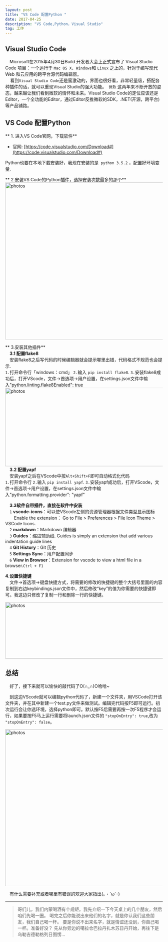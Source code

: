 ```yaml
---
layout: post
title: "VS Code 配置Python "
date: 2017-04-25 
description: "VS Code,Python，Visual Studio"
tag: 工作
---   
```





## Visual Studio Code



　Microsoft在2015年4月30日Build 开发者大会上正式宣布了 Visual Studio Code 项目：一个运行于 `Mac OS X`、`Windows`和 `Linux` 之上的，针对于编写现代 Web 和云应用的跨平台源代码编辑器。        
    看到`Visual Studio Code`还是蛮激动的，界面也很好看，非常轻量级，搭配各种插件的话，就可以重现Visual Studio的强大功能。` 微软` 这两年来不断开放的姿态，越来越让我们看到微软的情怀和未来。Visual Studio Code的定位应该还是Editor，一个全功能的Editor，通过Editor反推微软的SDK，.NET(开源，跨平台)等产品铺路。                 


##  VS Code 配置Python            

   
** 1. 进入VS Code官网，下载软件**     

- 官网: [https://code.visualstudio.com/Download#](https://code.visualstudio.com/Download#)       

Python也要在本地下载安装好，我现在安装的是` python 3.5.2` ，配置好环境变量.

** 2.安装VS Code的Python插件，选择安装次数最多的那个**       
<img src="https://robotkang-1257995526.cos.ap-chengdu.myqcloud.com/vscode/1.jpg" width="800" height="500" alt="photos"/>


** 3.安装其他插件**    
&emsp;**3.1 配置flake8**      
&emsp;安装flake8之后写代码的时候编辑器就会提示哪里出错，代码格式不规范也会提示.             
`1.`打开命令行「windows：cmd」
`2.`输入 `pip install flake8`.
`3.`安装flake8成功后，打开VScode，文件->首选项->用户设置，在settings.json文件中输入"python.linting.flake8Enabled": true
<img src="https://robotkang-1257995526.cos.ap-chengdu.myqcloud.com/vscode/2.jpg" width="750" height="250" alt="photos"/>
&emsp;**3.2 配置yapf**        
&emsp;安装yapf之后在VScode中按`Alt+Shift+F`即可自动格式化代码        
`1.`打开命令行
`2.`输入 `pip install yapf`.
`3.`安装yapf成功后，打开VScode，文件->首选项->用户设置，在settings.json文件中输入"python.formatting.provider": "yapf"

&emsp;**3.3软件自带插件，直接在软件中安装**        
&emsp;`1` **vscode-icons**：可以使VScode左侧的资源管理器根据文件类型显示图标        
&emsp;&emsp;Enable the extension：
Go to File > Preferences > File Icon Theme > VSCode Icons.        
&emsp;`2` **markdown**：Markdown 编辑器     
&emsp;`3` **Guides**：缩进辅助线. Guides is simply an extension that add various indentation guide lines         
&emsp;`4` **Git History**：Git 历史         
&emsp;`5` **Settings Sync**：用户配置同步        
&emsp;`6` **View in Browser**：Extension for vscode to view a html file in a browser.`Ctrl + F1`         


**4.设置快捷键**          
&emsp;文件->首选项->键盘快捷方式，将需要的修改的快捷键的整个大括号里面的内容复制到右边keybindings.json文件中，然后修改“key”的值为你需要的快捷键即可。我这边只修改了复制一行和删除一行的快捷键。      

<img src="https://robotkang-1257995526.cos.ap-chengdu.myqcloud.com/vscode/4.jpg" width="700" height="180" alt="photos"/>



## 总结




&emsp;好了，接下来就可以愉快的敲代码了O(∩_∩)O哈哈~             


&emsp;到这边VScode就可以编辑python代码了，新建一个文件夹，用VSCode打开该文件夹，并在其中新建一个test.py文件来做测试。编辑完代码按F5即可运行。初次运行会让你选环境，选择python即可。默认按F5后需要再按一次F5程序才会运行，如果要按F5马上运行需要将launch.json文件的 `"stopOnEntry": true`,改为` "stopOnEntry": false`。          

<img src="https://robotkang-1257995526.cos.ap-chengdu.myqcloud.com/vscode/5.jpg" width="800" height="500" alt="photos"/>

&emsp;有什么需要补充或者哪里有错误的欢迎大家指出(｡・`ω´･)        


           
----------
>  哥们儿，我们内蒙喝酒有个规矩。我先介绍一下今天桌上的几个朋友，然后咱们先喝一圈。 喝完之后你能说出来他们的名字，就是你认我们这些朋友，我们自己喝一杯。 要是你说不出来名字，就是情谊还没到，你自己喝一杯。准备好没？ 先从你旁边的噶拉仓巴拉丹扎木苏日丹开始，再往下是乌勒吉德勒格列日图愣...


<br>


